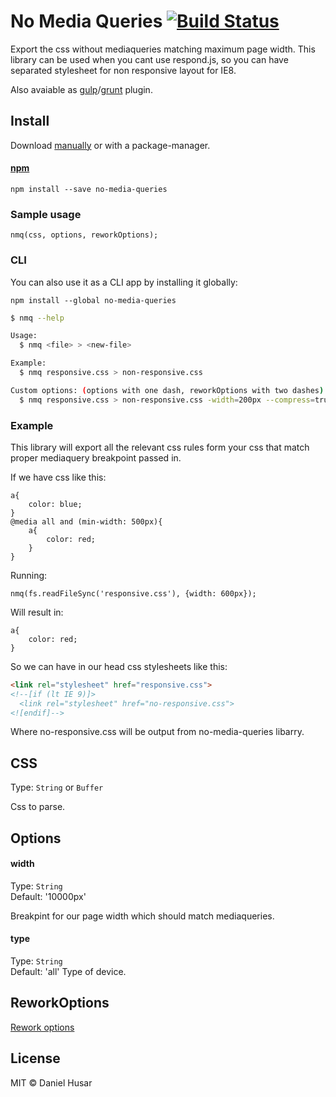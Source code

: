 # No Media Queries [![Build Status](https://travis-ci.org/danielhusar/no-media-queries.svg)](https://travis-ci.org/danielhusar/no-media-queries)

Export the css without mediaqueries matching maximum page width.
This library can be used when you cant use respond.js, so you can have separated stylesheet for non responsive layout for IE8.

Also avaiable as [gulp](https://github.com/danielhusar/gulp-no-media-queries)/[grunt](https://github.com/danielhusar/grunt-no-media-queries) plugin.

## Install

Download [manually](https://github.com/danielhusar/no-media-queries/archive/master.zip) or with a package-manager.

#### [npm](https://npmjs.org/package/no-media-queries)

```
npm install --save no-media-queries
```

### Sample usage

```
nmq(css, options, reworkOptions);
```
### CLI

You can also use it as a CLI app by installing it globally:


```
npm install --global no-media-queries
```

```bash
$ nmq --help

Usage:
  $ nmq <file> > <new-file>

Example:
  $ nmq responsive.css > non-responsive.css

Custom options: (options with one dash, reworkOptions with two dashes)
  $ nmq responsive.css > non-responsive.css -width=200px --compress=true
```


### Example

This library will export all the relevant css rules form your css that match proper mediaquery breakpoint passed in.

If we have css like this:

```
a{
	color: blue;
} 
@media all and (min-width: 500px){
	a{
		color: red;
	}
}
```

Running: 

```
nmq(fs.readFileSync('responsive.css'), {width: 600px});
```

Will result in:

```
a{
	color: red;
}
```

So we can have in our head css stylesheets like this:
```html
<link rel="stylesheet" href="responsive.css">
<!--[if (lt IE 9)]>
  <link rel="stylesheet" href="no-responsive.css">
<![endif]-->
```


Where no-responsive.css will be output from no-media-queries libarry.

## CSS

Type: `String` or `Buffer`

Css to parse.

## Options


#### width

Type: `String`  
Default: '10000px'

Breakpint for our page width which should match mediaqueries.

#### type

Type: `String`  
Default: 'all'
Type of device.

## ReworkOptions

[Rework options](https://github.com/reworkcss/rework#reworktostringoptions)

## License

MIT © Daniel Husar
